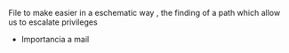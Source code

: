 File to make easier in  a eschematic way , the finding of a path which allow us to escalate privileges

 - Importancia a mail 